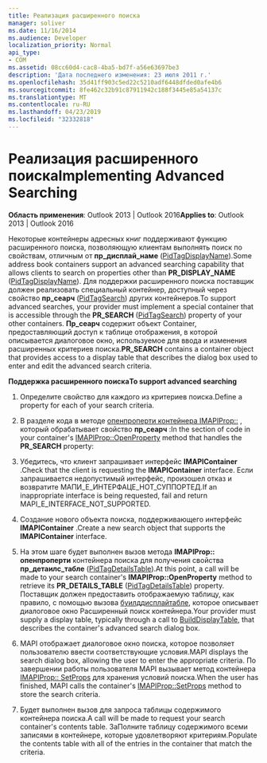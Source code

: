 ```yaml
---
title: Реализация расширенного поиска
manager: soliver
ms.date: 11/16/2014
ms.audience: Developer
localization_priority: Normal
api_type:
- COM
ms.assetid: 08cc60d4-cac8-4ba5-bd7f-a56e63697be3
description: 'Дата последнего изменения: 23 июля 2011 г.'
ms.openlocfilehash: 35d41ff903c5ed22c5210adf6448dfded0afe4b6
ms.sourcegitcommit: 8fe462c32b91c87911942c188f3445e85a54137c
ms.translationtype: MT
ms.contentlocale: ru-RU
ms.lasthandoff: 04/23/2019
ms.locfileid: "32332818"
---
```

# <a name="implementing-advanced-searching"></a><span data-ttu-id="cdeba-103">Реализация расширенного поиска</span><span class="sxs-lookup"><span data-stu-id="cdeba-103">Implementing Advanced Searching</span></span>

  
  
<span data-ttu-id="cdeba-104">**Область применения**: Outlook 2013 | Outlook 2016</span><span class="sxs-lookup"><span data-stu-id="cdeba-104">**Applies to**: Outlook 2013 | Outlook 2016</span></span> 
  
<span data-ttu-id="cdeba-105">Некоторые контейнеры адресных книг поддерживают функцию расширенного поиска, позволяющую клиентам выполнять поиск по свойствам, отличным от **пр_дисплай_наме** ([PidTagDisplayName](pidtagdisplayname-canonical-property.md)).</span><span class="sxs-lookup"><span data-stu-id="cdeba-105">Some address book containers support an advanced searching capability that allows clients to search on properties other than **PR_DISPLAY_NAME** ([PidTagDisplayName](pidtagdisplayname-canonical-property.md)).</span></span> <span data-ttu-id="cdeba-106">Для поддержки расширенного поиска поставщик должен реализовать специальный контейнер, доступный через свойство **пр_сеарч** ([PidTagSearch](pidtagsearch-canonical-property.md)) других контейнеров.</span><span class="sxs-lookup"><span data-stu-id="cdeba-106">To support advanced searches, your provider must implement a special container that is accessible through the **PR_SEARCH** ([PidTagSearch](pidtagsearch-canonical-property.md)) property of your other containers.</span></span> <span data-ttu-id="cdeba-107">**Пр_сеарч** содержит объект Container, предоставляющий доступ к таблице отображения, в которой описывается диалоговое окно, используемое для ввода и изменения расширенных критериев поиска.</span><span class="sxs-lookup"><span data-stu-id="cdeba-107">**PR_SEARCH** contains a container object that provides access to a display table that describes the dialog box used to enter and edit the advanced search criteria.</span></span> 
  
 <span data-ttu-id="cdeba-108">**Поддержка расширенного поиска**</span><span class="sxs-lookup"><span data-stu-id="cdeba-108">**To support advanced searching**</span></span>
  
1. <span data-ttu-id="cdeba-109">Определите свойство для каждого из критериев поиска.</span><span class="sxs-lookup"><span data-stu-id="cdeba-109">Define a property for each of your search criteria.</span></span>
    
2. <span data-ttu-id="cdeba-110">В разделе кода в методе [опенпроперти контейнера IMAPIProp::](imapiprop-openproperty.md) , который обрабатывает свойство **пр_сеарч** :</span><span class="sxs-lookup"><span data-stu-id="cdeba-110">In the section of code in your container's [IMAPIProp::OpenProperty](imapiprop-openproperty.md) method that handles the **PR_SEARCH** property:</span></span> 
    
1. <span data-ttu-id="cdeba-111">Убедитесь, что клиент запрашивает интерфейс **IMAPIContainer** .</span><span class="sxs-lookup"><span data-stu-id="cdeba-111">Check that the client is requesting the **IMAPIContainer** interface.</span></span> <span data-ttu-id="cdeba-112">Если запрашивается недопустимый интерфейс, произошел отказ и возвратите МАПИ_Е_ИНТЕРФАЦЕ_НОТ_СУППОРТЕД.</span><span class="sxs-lookup"><span data-stu-id="cdeba-112">If an inappropriate interface is being requested, fail and return MAPI_E_INTERFACE_NOT_SUPPORTED.</span></span> 
    
2. <span data-ttu-id="cdeba-113">Создание нового объекта поиска, поддерживающего интерфейс **IMAPIContainer** .</span><span class="sxs-lookup"><span data-stu-id="cdeba-113">Create a new search object that supports the **IMAPIContainer** interface.</span></span> 
    
3. <span data-ttu-id="cdeba-114">На этом шаге будет выполнен вызов метода **IMAPIProp:: опенпроперти** контейнера поиска для получения свойства **пр_детаилс_табле** ([PidTagDetailsTable](pidtagdetailstable-canonical-property.md)).</span><span class="sxs-lookup"><span data-stu-id="cdeba-114">At this point, a call will be made to your search container's **IMAPIProp::OpenProperty** method to retrieve its **PR_DETAILS_TABLE** ([PidTagDetailsTable](pidtagdetailstable-canonical-property.md)) property.</span></span> <span data-ttu-id="cdeba-115">Поставщик должен предоставить отображаемую таблицу, как правило, с помощью вызова [буилддисплайтабле](builddisplaytable.md), которое описывает диалоговое окно Расширенный поиск контейнера.</span><span class="sxs-lookup"><span data-stu-id="cdeba-115">Your provider must supply a display table, typically through a call to [BuildDisplayTable](builddisplaytable.md), that describes the container's advanced search dialog box.</span></span>
    
4. <span data-ttu-id="cdeba-116">MAPI отображает диалоговое окно поиска, которое позволяет пользователю ввести соответствующие условия.</span><span class="sxs-lookup"><span data-stu-id="cdeba-116">MAPI displays the search dialog box, allowing the user to enter the appropriate criteria.</span></span> <span data-ttu-id="cdeba-117">По завершении работы пользователя MAPI вызывает метод контейнера [IMAPIProp:: SetProps](imapiprop-setprops.md) для хранения условий поиска.</span><span class="sxs-lookup"><span data-stu-id="cdeba-117">When the user has finished, MAPI calls the container's [IMAPIProp::SetProps](imapiprop-setprops.md) method to store the search criteria.</span></span> 
    
5. <span data-ttu-id="cdeba-118">Будет выполнен вызов для запроса таблицы содержимого контейнера поиска.</span><span class="sxs-lookup"><span data-stu-id="cdeba-118">A call will be made to request your search container's contents table.</span></span> <span data-ttu-id="cdeba-119">ЗаПолните таблицу содержимого всеми записями в контейнере, которые удовлетворяют критериям.</span><span class="sxs-lookup"><span data-stu-id="cdeba-119">Populate the contents table with all of the entries in the container that match the criteria.</span></span>
    

